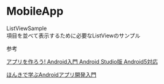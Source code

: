 # MobileApp

ListViewSample  
項目を並べて表示するために必要なListViewのサンプル

参考

[アプリを作ろう! Android入門 Android Studio版 Android5対応](http://www.amazon.co.jp/dp/482229644X/ref=pd_lpo_sbs_dp_ss_1?pf_rd_p=187205609&pf_rd_s=lpo-top-stripe&pf_rd_t=201&pf_rd_i=4822296342&pf_rd_m=AN1VRQENFRJN5&pf_rd_r=11KD3E8BPFD4N13MP2B6)

[ほんきで学ぶAndroidアプリ開発入門](http://www.amazon.co.jp/%E3%81%BB%E3%82%93%E3%81%8D%E3%81%A7%E5%AD%A6%E3%81%B6Android%E3%82%A2%E3%83%97%E3%83%AA%E9%96%8B%E7%99%BA%E5%85%A5%E9%96%80-Android-Studio%E3%80%81Android-SDK-5%E5%AF%BE%E5%BF%9C/dp/4798141348/ref=sr_1_1?s=books&ie=UTF8&qid=1457579746&sr=1-1&keywords=%E3%81%BB%E3%82%93%E3%81%8D%E3%81%A7%E5%AD%A6%E3%81%B6android%E3%82%A2%E3%83%97%E3%83%AA%E9%96%8B%E7%99%BA%E5%85%A5%E9%96%80)
